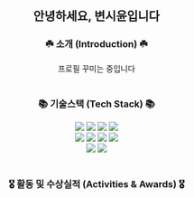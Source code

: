<h2 align="center"> 안녕하세요, 변시윤입니다 </h2>
<h3 align="center"> ☘️ 소개 (Introduction) ☘️</h2>
<div align="center">프로필 꾸미는 중입니다</div>
<br>
<h3 align="center"> 📚 기술스택 (Tech Stack) 📚</h3>
<div align="center">
        <img src="https://img.shields.io/badge/Java-EF8607?style=flat-square&logo=Java&logoColor=white"/>
        <img src="https://img.shields.io/badge/Python-155F96?style=flat-square&logo=Python&logoColor=white"/>
        <img src="https://img.shields.io/badge/C++-0C3452?style=flat-square&logo=C%2B%2B&logoColor=white"/>
        <img src="https://img.shields.io/badge/Javascript-FDBD30?style=flat-square&logo=Javascript&logoColor=white"/>
        <br>
        <img src="https://img.shields.io/badge/SpringBoot-83B947?style=flat-square&logo=Springboot&logoColor=white"/>
        <img src="https://img.shields.io/badge/Flask-FEDF04?style=flat-square&logo=Flask&logoColor=white"/>
        <img src="https://img.shields.io/badge/React-19A3D4?style=flat-square&logo=React&logoColor=white"/>
        <img src="https://img.shields.io/badge/Mysql-3A667F?style=flat-square&logo=Mysql&logoColor=white"/>
        <br>
        <img src="https://img.shields.io/badge/Github-000000?style=flat-square&logo=Github&logoColor=white"/>
        <img src="https://img.shields.io/badge/Notion-555559?style=flat-square&logo=Notion&logoColor=white"/>
</div>
<br>
<h3 align="center"> 🎖️ 활동 및 수상실적 (Activities & Awards) 🎖️ </h3>


<!--
**dvlp-sy/dvlp-sy** is a ✨ _special_ ✨ repository because its `README.md` (this file) appears on your GitHub profile.

Here are some ideas to get you started:

- 🔭 I’m currently working on ...
- 🌱 I’m currently learning ...
- 👯 I’m looking to collaborate on ...
- 🤔 I’m looking for help with ...
- 💬 Ask me about ...
- 📫 How to reach me: ...
- 😄 Pronouns: ...
- ⚡ Fun fact: ...
-->
